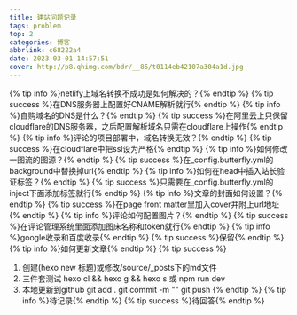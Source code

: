 ```yaml
---
title: 建站问题记录
tags: problem
top: 2
categories: 博客
abbrlink: c68222a4
date: 2023-03-01 14:57:51
cover: http://p8.qhimg.com/bdr/__85/t0114eb42107a304a1d.jpg
---
```

{% tip info %}netlify上域名转换不成功是如何解决的？{% endtip %}
{% tip success %}在DNS服务器上配置好CNAME解析就行{% endtip %}
{% tip info %}自购域名的DNS是什么？{% endtip %}
{% tip success %}在阿里云上只保留cloudflare的DNS服务器，之后配置解析域名只需在cloudflare上操作{% endtip %}
{% tip info %}评论的项目部署中，域名转换无效？{% endtip %}
{% tip success %}在cloudflare中把ssl设为严格{% endtip %}
{% tip info %}如何修改一图流的图源？{% endtip %}
{% tip success %}在_config.butterfly.yml的background中替换掉url{% endtip %}
{% tip info %}如何在head中插入站长验证标签？{% endtip %}
{% tip success %}只需要在_config.butterfly.yml的inject下面添加标签就行{% endtip %}
{% tip info %}文章的封面如何设置？{% endtip %}
{% tip success %}在page front matter里加入cover并附上url地址{% endtip %}
{% tip info %}评论如何配置图片？{% endtip %}
{% tip success %}在评论管理系统里面添加图床名称和token就行{% endtip %}
{% tip info %}google收录和百度收录{% endtip %}
{% tip success %}保留{% endtip %}
{% tip info %}如何更新文章{% endtip %}
{% tip success %}
1. 创建(hexo new 标题)或修改/source/_posts下的md文件 
2. 三件套测试 hexo cl && hexo g && hexo s 或 npm run dev 
3. 本地更新到github git add . git commit -m "" git push
{% endtip %}
{% tip info %}待记录{% endtip %}
{% tip success %}待回答{% endtip %}
